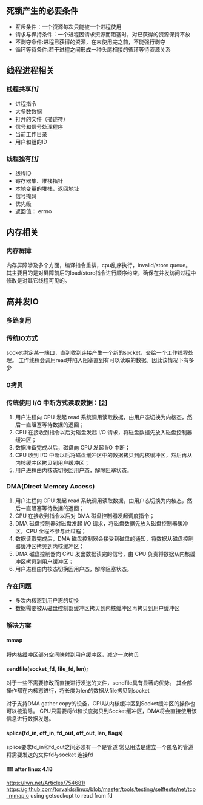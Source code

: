 ## 死锁产生的必要条件
- 互斥条件：一个资源每次只能被一个进程使用
- 请求与保持条件：一个进程因请求资源而阻塞时，对已获得的资源保持不放
- 不剥夺条件:进程已获得的资源，在末使用完之前，不能强行剥夺
- 循环等待条件:若干进程之间形成一种头尾相接的循环等待资源关系
## 线程进程相关
### 线程共享<cite>[[1]]</cite>
- 进程指令
- 大多数数据
- 打开的文件（描述符）
- 信号和信号处理程序
- 当前工作目录
- 用户和组的ID
### 线程独有<cite>[[1]]</cite>
- 线程ID
- 寄存器集、堆栈指针
- 本地变量的堆栈，返回地址
- 信号掩码
- 优先级
- 返回值： errno
## 内存相关
### 内存屏障
内存屏障涉及多个方面，编译指令重排，cpu乱序执行，invalid/store queue。
其主要目的是对屏障前后的load/store指令进行顺序约束，确保在并发访问过程中修改是对其它线程可见的。
## 高并发IO
### 多路复用

### 传统IO方式

socket绑定某一端口，直到收到连接产生一个新的socket，交给一个工作线程处理。
工作线程会调用read并陷入阻塞直到有可以读取的数据。因此该情况下有多少

### 0拷贝


### 传统使用 I/O 中断方式读取数据：<cited>[[2]]</cited>

1. 用户进程向 CPU 发起 read 系统调用读取数据，由用户态切换为内核态，然后一直阻塞等待数据的返回；
2. CPU 在接收到指令以后对磁盘发起 I/O 请求，将磁盘数据先放入磁盘控制器缓冲区；
3. 数据准备完成以后，磁盘向 CPU 发起 I/O 中断；
4. CPU 收到 I/O 中断以后将磁盘缓冲区中的数据拷贝到内核缓冲区，然后再从内核缓冲区拷贝到用户缓冲区；
5. 用户进程由内核态切换回用户态，解除阻塞状态。

### DMA(Direct Memory Access)

1. 用户进程向 CPU 发起 read 系统调用读取数据，由用户态切换为内核态，然后一直阻塞等待数据的返回；
2. CPU 在接收到指令以后对 DMA 磁盘控制器发起调度指令；
3. DMA 磁盘控制器对磁盘发起 I/O 请求，将磁盘数据先放入磁盘控制器缓冲区，CPU 全程不参与此过程；
4. 数据读取完成后，DMA 磁盘控制器会接受到磁盘的通知，将数据从磁盘控制器缓冲区拷贝到内核缓冲区；
5. DMA 磁盘控制器向 CPU 发出数据读完的信号，由 CPU 负责将数据从内核缓冲区拷贝到用户缓冲区；
6. 用户进程由内核态切换回用户态，解除阻塞状态。

### 存在问题

- 多次内核态到用户态的切换
- 数据需要被从磁盘控制器缓冲区拷贝到内核缓冲区再拷贝到用户缓冲区

### 解决方案

#### mmap
将内核缓冲区部分空间映射到用户缓冲区，减少一次拷贝

#### sendfile(socket_fd, file_fd, len);
对于一些不需要修改而直接进行发送的文件，sendfile具有显著的优势。
其全部操作都在内核态进行，将长度为len的数据从file拷贝到socket

对于支持DMA gather copy的设备，CPU从内核缓冲区到Socket缓冲区的操作也可以被消除。
CPU只需要将fd和长度拷贝到Socket缓冲区，DMA将会直接使用该信息进行数据发送。

#### splice(fd_in, off_in, fd_out, off_out, len, flags)

splice要求fd_in和fd_out之间必须有一个是管道
常见用法是建立一个匿名的管道将需要发送的文件fd与socket 连接fd

#### !!!! after linux 4.18
https://lwn.net/Articles/754681/
https://github.com/torvalds/linux/blob/master/tools/testing/selftests/net/tcp_mmap.c
using getsockopt to read from fd



[1]: https://www.cs.cmu.edu/afs/cs/academic/class/15492-f07/www/pthreads.html
[2]: https://www.cnblogs.com/rickiyang/p/13265043.html